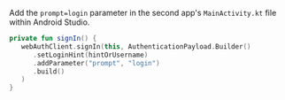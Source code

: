 Add the `prompt=login` parameter in the second app's `MainActivity.kt` file within Android Studio.

```kotlin
private fun signIn() {
   webAuthClient.signIn(this, AuthenticationPayload.Builder()
      .setLoginHint(hintOrUsername)
      .addParameter("prompt", "login")
      .build()
   )
}
```
